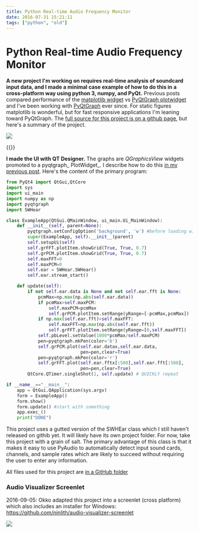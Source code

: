 ```yaml
---
title: Python Real-time Audio Frequency Monitor
date: 2016-07-31 15:21:11
tags: ["python", "old"]
---
```


# Python Real-time Audio Frequency Monitor

__A new project I'm working on requires real-time analysis of soundcard input data, and I made a minimal case example of how to do this in a cross-platform way using python 3, numpy, and PyQt.__ Previous posts compared performance of the [matplotlib widget](https://www.swharden.com/wp/2016-07-30-live-data-in-pyqt4-with-matplotlibwidget/) vs [PyQtGraph plotwidget](https://www.swharden.com/wp/2016-07-31-live-data-in-pyqt4-with-plotwidget/) and I've been working with [PyQtGraph](http://www.pyqtgraph.org/) ever since. For static figures matplotlib is wonderful, but for fast responsive applications I'm leaning toward PyQtGraph. The [full source for this project is on a github page](https://github.com/swharden/Python-GUI-examples/tree/master/2016-07-37_qt_audio_monitor), but here's a summary of the project.

<div class="text-center img-border img-small">

![](https://swharden.com/static/2016/07/31/demo-1.gif)

</div>

{{<youtube lDS9rI0o6mM>}}

__I made the UI with QT Designer.__ The graphs are _QGraphicsView_ widgets promoted to a pyqtgraph_ PlotWidget_. I describe how to do this [in my previous post](https://www.swharden.com/wp/2016-07-31-live-data-in-pyqt4-with-plotwidget/). Here's the content of the primary program:

```python
from PyQt4 import QtGui,QtCore
import sys
import ui_main
import numpy as np
import pyqtgraph
import SWHear

class ExampleApp(QtGui.QMainWindow, ui_main.Ui_MainWindow):
    def __init__(self, parent=None):
        pyqtgraph.setConfigOption('background', 'w') #before loading widget
        super(ExampleApp, self).__init__(parent)
        self.setupUi(self)
        self.grFFT.plotItem.showGrid(True, True, 0.7)
        self.grPCM.plotItem.showGrid(True, True, 0.7)
        self.maxFFT=0
        self.maxPCM=0
        self.ear = SWHear.SWHear()
        self.ear.stream_start()

    def update(self):
        if not self.ear.data is None and not self.ear.fft is None:
            pcmMax=np.max(np.abs(self.ear.data))
            if pcmMax>self.maxPCM:
                self.maxPCM=pcmMax
                self.grPCM.plotItem.setRange(yRange=[-pcmMax,pcmMax])
            if np.max(self.ear.fft)>self.maxFFT:
                self.maxFFT=np.max(np.abs(self.ear.fft))
                self.grFFT.plotItem.setRange(yRange=[0,self.maxFFT])
            self.pbLevel.setValue(1000*pcmMax/self.maxPCM)
            pen=pyqtgraph.mkPen(color='b')
            self.grPCM.plot(self.ear.datax,self.ear.data,
                            pen=pen,clear=True)
            pen=pyqtgraph.mkPen(color='r')
            self.grFFT.plot(self.ear.fftx[:500],self.ear.fft[:500],
                            pen=pen,clear=True)
        QtCore.QTimer.singleShot(1, self.update) # QUICKLY repeat

if __name__=="__main__":
    app = QtGui.QApplication(sys.argv)
    form = ExampleApp()
    form.show()
    form.update() #start with something
    app.exec_()
    print("DONE")

```

This project uses a gutted version of the SWHEar class which I still haven't released on githib yet. It will likely have its own project folder. For now, take this project with a grain of salt. The primary advantage of this class is that it makes it easy to use PyAudio to automatically detect input sound cards, channels, and sample rates which are likely to succeed without requiring the user to enter any information.

All files used for this project are [in a GitHub folder](https://github.com/swharden/Python-GUI-examples/tree/master/2016-07-37_qt_audio_monitor)

### Audio Visualizer Screenlet

2016-09-05: Okko adapted this project into a screenlet (cross platform) which also includes an installer for Windows: https://github.com/ninlith/audio-visualizer-screenlet

<div class="text-center img-border">

![](https://swharden.com/static/2016/07/31/widget.png)

</div>